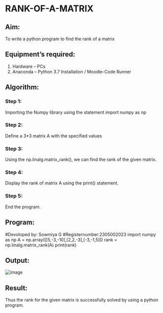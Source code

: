 # RANK-OF-A-MATRIX
## Aim:
To write a python program to find the rank of a matrix
## Equipment’s required:
1. 	Hardware – PCs
2. 	Anaconda – Python 3.7 Installation / Moodle-Code Runner
## Algorithm:
### Step 1: 
Importing the Numpy library using the statement import numpy as np
### Step 2: 
Define a 3*3 matrix A with the specified values
### Step 3: 
Using the np.linalg.matrix_rank(), we can find the rank of the given matrix.
### Step 4: 
Display the rank of matrix A using the print() statement.
### Step 5:
End the program.
## Program:
#Devoloped by: Sowmiya G
#Registernumber:2305002023
import numpy as np
A = np.array([[5,-3,-10],[2,2,-3],[-3,-1,5]])
rank = np.linalg.matrix_rank(A)
print(rank)
## Output:
![image](https://github.com/sowmii76/RANK-OF-A-MATRIX/assets/146059163/8c74b20d-f2c3-437f-8e1d-b77d7b3c80f2)

## Result:
Thus the rank for the given matrix is successfully solved by  using a python program.

